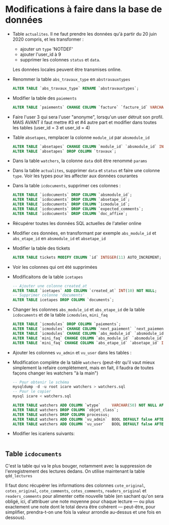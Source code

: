 # Modifications à faire dans la base de données

* Table `actualites`. Il ne faut prendre les données qu'à partir du 20 juin 2020 compris, et les transformer :
  * ajouter un `type` 'NOTDEF'
  * ajouter l'user_id à 9
  * supprimer les colonnes `status` et `data`.

  Les données locales peuvent être transmises online.

* Renommer la table `abs_travaux_type` en `abstravauxtypes`

  ~~~SQL
  ALTER TABLE `abs_travaux_type` RENAME `abstravauxtypes`;
  ~~~

* Modifier la table des `paiements`

  ~~~SQL
  ALTER TABLE `paiements` CHANGE COLUMN `facture` `facture_id` VARCHAR(30) NOT NULL;
  ~~~

* Faire l'user 3 qui sera l'user "anonyme", lorsqu'un user détruit son profil.
  MAIS AVANT il faut mettre #3 et #4 autre part et modifier dans toutes les tables (user_id = 3 et user_id = 4)

* Table `absetapes`, remplacer la colonne `module_id` par `absmodule_id`

  ~~~SQL
  ALTER TABLE `absetapes` CHANGE COLUMN `module_id` `absmodule_id` INT(2) NOT NULL
  ALTER TABLE `absetapes` DROP COLUMN `travaux`;
  ~~~

* Dans la table `watchers`, la colonne `data` doit être renommé `params`

* Dans la table `actualites`, supprimer `data` et `status` et faire une colonne `type`.
  Voir les types pour les affecter aux données courantes

* Dans la table `icdocuments`, supprimer ces colonnes :

  ~~~SQL
  ALTER TABLE `icdocuments` DROP COLUMN `absmodule_id`;
  ALTER TABLE `icdocuments` DROP COLUMN `absetape_id`;
  ALTER TABLE `icdocuments` DROP COLUMN `icmodule_id`;
  ALTER TABLE `icdocuments` DROP COLUMN `expected_comments`;
  ALTER TABLE `icdocuments` DROP COLUMN `doc_affixe`;
  ~~~
* Récupérer toutes les données SQL actuelles de l'atelier online

* Modifier ces données, en transformant par exemple `abs_module_id` et `abs_etape_id` en `absmodule_id` et `absetape_id`

* Modifier la table des tickets

  ~~~SQL
  ALTER TABLE tickets MODIFY COLUMN `id` INTEGER(11) AUTO_INCREMENT;
  ~~~

* Voir les colonnes qui ont été supprimées

* Modificaitons de la table `icetapes`

  ~~~SQL
  -- Ajouter une colonne created_at
  ALTER TABLE `icetapes` ADD COLUMN `created_at` INT(10) NOT NULL;
  -- Supprimer colonne 'documents'
  ALTER TABLE icetapes DROP COLUMN `documents`;
  ~~~

* Changer les colonnes `abs_module_id` et `abs_etape_id` de la table `icdocuments` et de la table `icmodules`, `mini_faq`

  ~~~SQL
  ALTER TABLE `icmodules` DROP COLUMN `paiements`;
  ALTER TABLE `icmodules` CHANGE COLUMN `next_paiement` `next_paiement_at` INT(10) DEFAULT NULL;
  ALTER TABLE `icmodules` CHANGE COLUMN `abs_module_id` `absmodule_id` INT(2) NOT NULL;
  ALTER TABLE `mini_faq` CHANGE COLUMN `abs_module_id` `absmodule_id` INT(2) NOT NULL;
  ALTER TABLE `mini_faq` CHANGE COLUMN `abs_etape_id` `absetape_id` INT(2) NOT NULL;
  ~~~

* Ajouter les colonnes `vu_admin` et `vu_user` dans les tables :

* Modification complète de la table `watchers` (peut-êtr qu'il vaut mieux simplement la refaire complètement, mais en fait, il faudra de toutes façons changer les watchers "à la main")
  ~~~SQL
  -- Pour obtenir le schéma
  mysqldump -d -u root icare watchers > watchers.sql
  -- Pour le copier
  mysql icare < watchers.sql
  ~~~
  ~~~SQL
  ALTER TABLE watchers ADD COLUMN `wtype`     VARCHAR(50) NOT NULL AFTER id;
  ALTER TABLE watchers DROP COLUMN `objet_class`;
  ALTER TABLE watchers DROP COLUMN processus;
  ALTER TABLE watchers ADD COLUMN `vu_admin`  BOOL DEFAULT false AFTER data;
  ALTER TABLE watchers ADD COLUMN `vu_user`   BOOL DEFAULT false AFTER `vu_admin`;
  ~~~

* Modifier les icariens suivants:

  ~~~SQL
  ~~~

## Table `icdocuments`

C'est la table qui va le plus bouger, notamment avec la suppression de l'enregistrement des lectures dedans. On utilise maintenant la table `qdd_lectures`

Il faut donc récupérer les informations des colonnes `cote_original`, `cotes_original`, `cote_comments`, `cotes_comments`, `readers_original` et `readers_comments` pour alimenter cette nouvelle table (en sachant qu'on sera obligé, ici, d'attribuer une note moyenne pour chaque lecture — ou plus exactement une note dont le total devra être cohérent — peut-être, pour simplifier, prendra-t-on une fois la valeur arrondie au-dessus et une fois en dessous).
